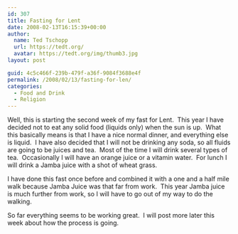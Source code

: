 ```yaml
---
id: 307
title: Fasting for Lent
date: 2008-02-13T16:15:39+00:00
author:
  name: Ted Tschopp
  url: https://tedt.org/
  avatar: https://tedt.org/img/thumb3.jpg
layout: post

guid: 4c5c466f-239b-479f-a36f-9084f3688e4f
permalink: /2008/02/13/fasting-for-len/
categories:
  - Food and Drink
  - Religion
---
```

Well, this is starting the second week of my fast for Lent.  This year I have decided not to eat any solid food (liquids only) when the sun is up.  What this basically means is that I have a nice normal dinner, and everything else is liquid.  I have also decided that I will not be drinking any soda, so all fluids are going to be juices and tea.  Most of the time I will drink several types of tea.  Occasionally I will have an orange juice or a vitamin water.  For lunch I will drink a Jamba juice with a shot of wheat grass.

I have done this fast once before and combined it with a one and a half mile walk because Jamba Juice was that far from work.  This year Jamba juice is much further from work, so I will have to go out of my way to do the walking.

So far everything seems to be working great.  I will post more later this week about how the process is going.